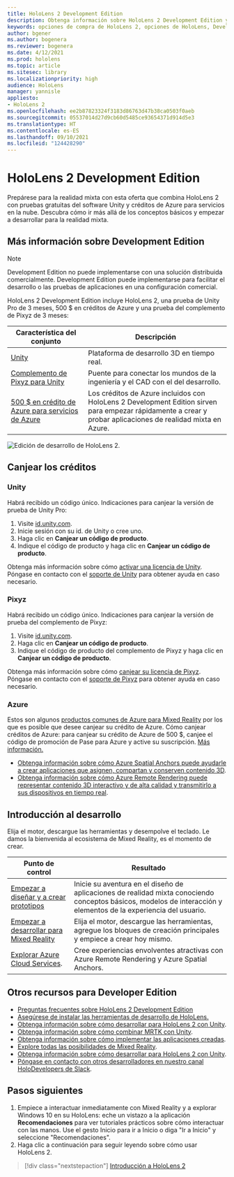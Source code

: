```yaml
---
title: HoloLens 2 Development Edition
description: Obtenga información sobre HoloLens 2 Development Edition y descubra qué hacer después de obtener su propio dispositivo.
keywords: opciones de compra de HoloLens 2, opciones de HoloLens, Development Edition
author: bgener
ms.author: bogenera
ms.reviewer: bogenera
ms.date: 4/12/2021
ms.prod: hololens
ms.topic: article
ms.sitesec: library
ms.localizationpriority: high
audience: HoloLens
manager: yannisle
appliesto:
- HoloLens 2
ms.openlocfilehash: ee2b87823324f3183d86763d47b38ca0503f0aeb
ms.sourcegitcommit: 05537014d27d9cb60d5485ce93654371d914d5e3
ms.translationtype: HT
ms.contentlocale: es-ES
ms.lasthandoff: 09/10/2021
ms.locfileid: "124428290"
---
```

# <a name="hololens-2-development-edition"></a>HoloLens 2 Development Edition

Prepárese para la realidad mixta con esta oferta que combina HoloLens 2 con pruebas gratuitas del software Unity y créditos de Azure para servicios en la nube. Descubra cómo ir más allá de los conceptos básicos y empezar a desarrollar para la realidad mixta.

## <a name="learn-about-the-development-edition"></a>Más información sobre Development Edition

> [!NOTE]
> Development Edition no puede implementarse con una solución distribuida comercialmente. Development Edition puede implementarse para facilitar el desarrollo o las pruebas de aplicaciones en una configuración comercial.  

HoloLens 2 Development Edition incluye HoloLens 2, una prueba de Unity Pro de 3 meses, 500 $ en créditos de Azure y una prueba del complemento de Pixyz de 3 meses:

| Característica del conjunto | Descripción |
|---|---|
|  [Unity](https://unity.com/) | Plataforma de desarrollo 3D en tiempo real.   |
|  [Complemento de Pixyz para Unity](https://www.pixyz-software.com/plugin/) | Puente para conectar los mundos de la ingeniería y el CAD con el del desarrollo.   |
| [500 $ en crédito de Azure para servicios de Azure](https://azure.microsoft.com/resources/) | Los créditos de Azure incluidos con HoloLens 2 Development Edition sirven para empezar rápidamente a crear y probar aplicaciones de realidad mixta en Azure. |

![Edición de desarrollo de HoloLens 2.](./images/hololens-2-dev-ed.png)

## <a name="redeem-your-credits"></a>Canjear los créditos

### <a name="unity"></a>Unity
Habrá recibido un código único. Indicaciones para canjear la versión de prueba de Unity Pro:
1. Visite [id.unity.com](http://id.unity.com/).
1. Inicie sesión con su id. de Unity o cree uno.
1. Haga clic en **Canjear un código de producto**.
1. Indique el código de producto y haga clic en **Canjear un código de producto**.

Obtenga más información sobre cómo [activar una licencia de Unity](https://support.unity3d.com/hc/articles/211438683-How-do-I-activate-my-license-). Póngase en contacto con el [soporte de Unity](https://support.unity3d.com/hc) para obtener ayuda en caso necesario.  

### <a name="pixyz"></a>Pixyz
Habrá recibido un código único. Indicaciones para canjear la versión de prueba del complemento de Pixyz:
1. Visite [id.unity.com](http://id.unity.com/).
1. Haga clic en **Canjear un código de producto**.
1. Indique el código de producto del complemento de Pixyz y haga clic en **Canjear un código de producto**.

Obtenga más información sobre cómo [canjear su licencia de Pixyz](https://www.pixyz-software.com/documentations/html/2020.1/review/TrialLicense.html). Póngase en contacto con el [soporte de Pixyz](https://www.pixyz-software.com/support/) para obtener ayuda en caso necesario.

### <a name="azure"></a>Azure
Estos son algunos [productos comunes de Azure para Mixed Reality](https://azure.microsoft.com/topic/mixed-reality/) por los que es posible que desee canjear su crédito de Azure.
Cómo canjear créditos de Azure: para canjear su crédito de Azure de 500 $, canjee el código de promoción de Pase para Azure y active su suscripción. [Más información.](hololens2-development-edition-faq.yml#how-can-i-redeem-my--500-azure-credit-)

- [Obtenga información sobre cómo Azure Spatial Anchors puede ayudarle a crear aplicaciones que asignen, compartan y conserven contenido 3D](https://azure.microsoft.com/services/spatial-anchors/).
- [Obtenga información sobre cómo Azure Remote Rendering puede representar contenido 3D interactivo y de alta calidad y transmitirlo a sus dispositivos en tiempo real](https://azure.microsoft.com/services/remote-rendering/).

## <a name="get-started-developing"></a>Introducción al desarrollo

Elija el motor, descargue las herramientas y desempolve el teclado. Le damos la bienvenida al ecosistema de Mixed Reality, es el momento de crear.

|     Punto de control                              |     Resultado                                                                                                                    |
|---------------------------------------------|---------------------------------------------------------------------------------------------------------------------------------|
|     [Empezar a diseñar y a crear prototipos](/windows/mixed-reality/design/design)         |     Inicie su aventura en el diseño de aplicaciones de realidad mixta conociendo conceptos básicos, modelos de interacción y elementos de la experiencia del usuario.     |
|     [Empezar a desarrollar para Mixed Reality](/windows/mixed-reality/develop/development?tabs=unity)    |     Elija el motor, descargue las herramientas, agregue los bloques de creación principales y empiece a crear hoy mismo.                                  |
|     [Explorar Azure Cloud Services](/windows/mixed-reality/develop/mixed-reality-cloud-services).            |     Cree experiencias envolventes atractivas con Azure Remote Rendering y Azure Spatial Anchors.                                 |

## <a name="developer-edition-additional-resources"></a>Otros recursos para Developer Edition

- [Preguntas frecuentes sobre HoloLens 2 Development Edition](hololens2-development-edition-faq.yml)
- [Asegúrese de instalar las herramientas de desarrollo de HoloLens.](/windows/mixed-reality/develop/install-the-tools?tabs=unity)
- [Obtenga información sobre cómo desarrollar para HoloLens 2 con Unity](/windows/mixed-reality/develop/unity/unity-development-overview?tabs=mrtk%2Carr%2Chl2).
- [Obtenga información sobre cómo combinar MRTK con Unity](/windows/mixed-reality/develop/unity/mrtk-getting-started).
- [Obtenga información sobre cómo implementar las aplicaciones creadas](app-deploy-overview.md).
- [Explore todas las posibilidades de Mixed Reality](/windows/mixed-reality/).
- [Obtenga información sobre cómo desarrollar para HoloLens 2 con Unity](/windows/mixed-reality/develop/unreal/unreal-development-overview?tabs=mrtk%2Casa).
- [Póngase en contacto con otros desarrolladores en nuestro canal HoloDevelopers de Slack](https://holodevelopersslack.azurewebsites.net/).

## <a name="next-steps"></a>Pasos siguientes

1. Empiece a interactuar inmediatamente con Mixed Reality y a explorar Windows 10 en su HoloLens: eche un vistazo a la aplicación **Recomendaciones** para ver tutoriales prácticos sobre cómo interactuar con las manos. Use el gesto Inicio para ir a Inicio o diga "Ir a Inicio" y seleccione "Recomendaciones".
1. Haga clic a continuación para seguir leyendo sobre cómo usar HoloLens 2.

> [!div class="nextstepaction"]
> [Introducción a HoloLens 2](hololens2-basic-usage.md)
